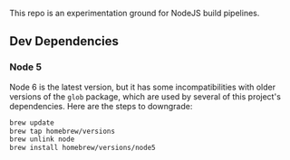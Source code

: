 This repo is an experimentation ground for NodeJS build pipelines.

## Dev Dependencies

### Node 5

Node 6 is the latest version, but it has some incompatibilities with older versions of the `glob` package,
which are used by several of this project's dependencies. Here are the steps to downgrade:

```bash
brew update
brew tap homebrew/versions
brew unlink node
brew install homebrew/versions/node5
```
